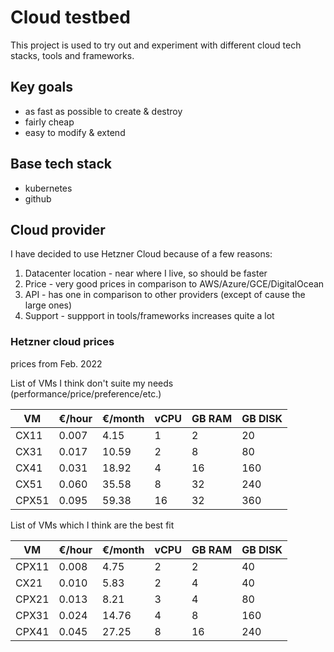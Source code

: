 # Cloud testbed

This project is used to try out and experiment with different cloud tech stacks, tools and frameworks.


## Key goals

- as fast as possible to create & destroy
- fairly cheap
- easy to modify & extend


## Base tech stack

- kubernetes
- github


## Cloud provider

I have decided to use Hetzner Cloud because of a few reasons:

1. Datacenter location - near where I live, so should be faster
2. Price - very good prices in comparison to AWS/Azure/GCE/DigitalOcean
3. API - has one in comparison to other providers (except of cause the large ones)
4. Support - suppport in tools/frameworks increases quite a lot


### Hetzner cloud prices

prices from Feb. 2022

List of VMs I think don't suite my needs (performance/price/preference/etc.)

| VM     | €/hour | €/month | vCPU | GB RAM | GB DISK |
|--------|--------|---------|------|--------|---------|
| CX11   | 0.007  |  4.15   |  1   |  2     |  20     |
| CX31   | 0.017  | 10.59   |  2   |  8     |  80     |
| CX41   | 0.031  | 18.92   |  4   | 16     | 160     |
| CX51   | 0.060  | 35.58   |  8   | 32     | 240     |
| CPX51  | 0.095  | 59.38   | 16   | 32     | 360     |


List of VMs which I think are the best fit

| VM     | €/hour | €/month | vCPU | GB RAM | GB DISK |
|--------|--------|---------|------|--------|---------|
| CPX11  | 0.008  |  4.75   |  2   |  2     |  40     |
| CX21   | 0.010  |  5.83   |  2   |  4     |  40     |
| CPX21  | 0.013  |  8.21   |  3   |  4     |  80     |
| CPX31  | 0.024  | 14.76   |  4   |  8     | 160     |
| CPX41  | 0.045  | 27.25   |  8   | 16     | 240     |

